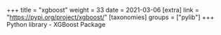 +++
title = "xgboost"
weight = 33
date = 2021-03-06
[extra]
link = "https://pypi.org/project/xgboost/"
[taxonomies]
groups = ["pylib"]
+++
Python library - XGBoost Package

